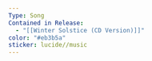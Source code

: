 ```yaml
---
Type: Song
Contained in Release:
  - "[[Winter Solstice (CD Version)]]"
color: "#eb3b5a"
sticker: lucide//music
---
```

